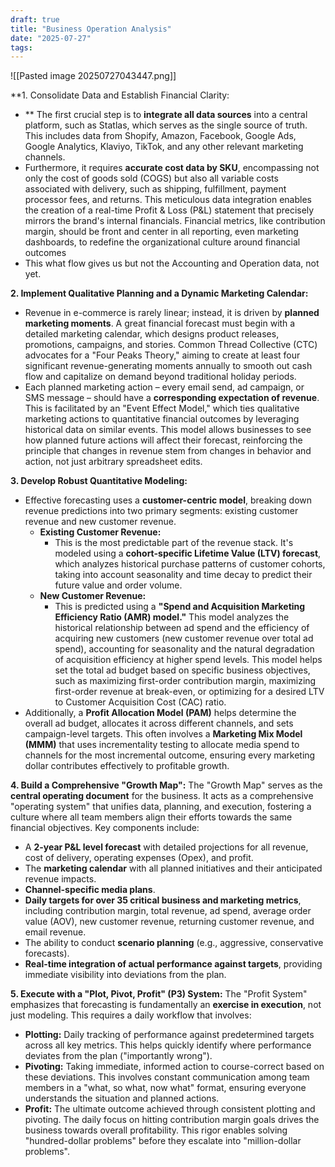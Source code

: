 ```yaml
---
draft: true
title: "Business Operation Analysis"
date: "2025-07-27"
tags: 
---
```

![[Pasted image 20250727043447.png]]

**1. Consolidate Data and Establish Financial Clarity:
- ** The first crucial step is to **integrate all data sources** into a central platform, such as Statlas, which serves as the single source of truth. This includes data from Shopify, Amazon, Facebook, Google Ads, Google Analytics, Klaviyo, TikTok, and any other relevant marketing channels.
- Furthermore, it requires **accurate cost data by SKU**, encompassing not only the cost of goods sold (COGS) but also all variable costs associated with delivery, such as shipping, fulfillment, payment processor fees, and returns. This meticulous data integration enables the creation of a real-time Profit & Loss (P&L) statement that precisely mirrors the brand's internal financials. Financial metrics, like contribution margin, should be front and center in all reporting, even marketing dashboards, to redefine the organizational culture around financial outcomes
- This what flow gives us but not the Accounting and Operation data, not yet.

**2. Implement Qualitative Planning and a Dynamic Marketing Calendar:** 
- Revenue in e-commerce is rarely linear; instead, it is driven by **planned marketing moments**. A great financial forecast must begin with a detailed marketing calendar, which designs product releases, promotions, campaigns, and stories. Common Thread Collective (CTC) advocates for a "Four Peaks Theory," aiming to create at least four significant revenue-generating moments annually to smooth out cash flow and capitalize on demand beyond traditional holiday periods.
- Each planned marketing action – every email send, ad campaign, or SMS message – should have a **corresponding expectation of revenue**. This is facilitated by an "Event Effect Model," which ties qualitative marketing actions to quantitative financial outcomes by leveraging historical data on similar events. This model allows businesses to see how planned future actions will affect their forecast, reinforcing the principle that changes in revenue stem from changes in behavior and action, not just arbitrary spreadsheet edits.

**3. Develop Robust Quantitative Modeling:** 
- Effective forecasting uses a **customer-centric model**, breaking down revenue predictions into two primary segments: existing customer revenue and new customer revenue.
	- **Existing Customer Revenue:** 
		- This is the most predictable part of the revenue stack. It's modeled using a **cohort-specific Lifetime Value (LTV) forecast**, which analyzes historical purchase patterns of customer cohorts, taking into account seasonality and time decay to predict their future value and order volume.
	- **New Customer Revenue:** 
		- This is predicted using a **"Spend and Acquisition Marketing Efficiency Ratio (AMR) model."** This model analyzes the historical relationship between ad spend and the efficiency of acquiring new customers (new customer revenue over total ad spend), accounting for seasonality and the natural degradation of acquisition efficiency at higher spend levels. This model helps set the total ad budget based on specific business objectives, such as maximizing first-order contribution margin, maximizing first-order revenue at break-even, or optimizing for a desired LTV to Customer Acquisition Cost (CAC) ratio.
- Additionally, a **Profit Allocation Model (PAM)** helps determine the overall ad budget, allocates it across different channels, and sets campaign-level targets. This often involves a **Marketing Mix Model (MMM)** that uses incrementality testing to allocate media spend to channels for the most incremental outcome, ensuring every marketing dollar contributes effectively to profitable growth.

**4. Build a Comprehensive "Growth Map":** The "Growth Map" serves as the **central operating document** for the business. It acts as a comprehensive "operating system" that unifies data, planning, and execution, fostering a culture where all team members align their efforts towards the same financial objectives. Key components include:
- A **2-year P&L level forecast** with detailed projections for all revenue, cost of delivery, operating expenses (Opex), and profit.
- The **marketing calendar** with all planned initiatives and their anticipated revenue impacts.
- **Channel-specific media plans**.
- **Daily targets for over 35 critical business and marketing metrics**, including contribution margin, total revenue, ad spend, average order value (AOV), new customer revenue, returning customer revenue, and email revenue.
- The ability to conduct **scenario planning** (e.g., aggressive, conservative forecasts).
- **Real-time integration of actual performance against targets**, providing immediate visibility into deviations from the plan.

**5. Execute with a "Plot, Pivot, Profit" (P3) System:** The "Profit System" emphasizes that forecasting is fundamentally an **exercise in execution**, not just modeling. This requires a daily workflow that involves:
- **Plotting:** Daily tracking of performance against predetermined targets across all key metrics. This helps quickly identify where performance deviates from the plan ("importantly wrong").
- **Pivoting:** Taking immediate, informed action to course-correct based on these deviations. This involves constant communication among team members in a "what, so what, now what" format, ensuring everyone understands the situation and planned actions.
- **Profit:** The ultimate outcome achieved through consistent plotting and pivoting. The daily focus on hitting contribution margin goals drives the business towards overall profitability. This rigor enables solving "hundred-dollar problems" before they escalate into "million-dollar problems".